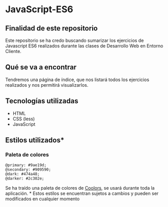 # JavaScript-ES6
## Finalidad de este repositorio
Este repositorio se ha credo buscando sumarizar los ejercicios de Javascript ES6 realizados durante las clases de Desarrollo Web en Entorno Cliente.
## Qué se va a encontrar
Tendremos una página de índice, que nos listará todos los ejercicios realizados y nos permitirá visualizarlos.
## Tecnologías utilizadas
- HTML
- CSS (less)
- JavaScript
## Estilos utilizados*
### Paleta de colores
```less
@primary: #9ae19d;
@secondary: #909590;
@dark: #474a48;
@darker: #2c302e;
```
Se ha traído una paleta de colores de [Coolors](https://coolors.co/), se usará durante toda la aplicación.
\*  Estos estilos se encuentran sujetos a cambios y pueden ser modificados en cualquier momento